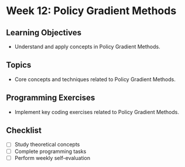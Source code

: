 # Week 12: Policy Gradient Methods

## Learning Objectives
- Understand and apply concepts in Policy Gradient Methods.

## Topics
- Core concepts and techniques related to Policy Gradient Methods.

## Programming Exercises
- Implement key coding exercises related to Policy Gradient Methods.

## Checklist
- [ ] Study theoretical concepts
- [ ] Complete programming tasks
- [ ] Perform weekly self-evaluation
